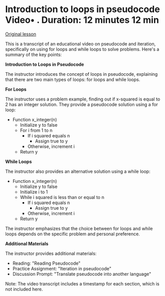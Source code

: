 # Introduction to loops in pseudocode Video• . Duration: 12 minutes 12 min

[Original lesson](https://www.coursera.org/learn/uol-algorithms-and-data-structures-1/lecture/IBVE3/introduction-to-loops-in-pseudocode)

This is a transcript of an educational video on pseudocode and iteration, specifically on using for loops and while loops to solve problems. Here's a summary of the key points:

**Introduction to Loops in Pseudocode**

The instructor introduces the concept of loops in pseudocode, explaining that there are two main types of loops: for loops and while loops.

**For Loops**

The instructor uses a problem example, finding out if x-squared is equal to 2 has an integer solution. They provide a pseudocode solution using a for loop:

* Function x_integer(n)
	+ Initialize y to false
	+ For i from 1 to n
		- If i squared equals n
			- Assign true to y
		- Otherwise, increment i
	+ Return y

**While Loops**

The instructor also provides an alternative solution using a while loop:

* Function x_integer(n)
	+ Initialize y to false
	+ Initialize i to 1
	+ While i squared is less than or equal to n
		- If i squared equals n
			- Assign true to y
		- Otherwise, increment i
	+ Return y

The instructor emphasizes that the choice between for loops and while loops depends on the specific problem and personal preference.

**Additional Materials**

The instructor provides additional materials:

* Reading: "Reading Pseudocode"
* Practice Assignment: "Iteration in pseudocode"
* Discussion Prompt: "Translate pseudocode into another language"

Note: The video transcript includes a timestamp for each section, which is not included here.

